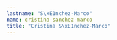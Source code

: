 ```yaml
---
lastname: "S\xE1nchez-Marco"
name: cristina-sanchez-marco
title: "Cristina S\xE1nchez-Marco"
---
```

